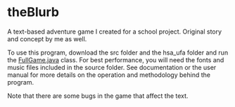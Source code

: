 # theBlurb
A text-based adventure game I created for a school project. Original story and concept by me as well.

To use this program, download the src folder and the hsa_ufa folder and run the [FullGame.java](..src/FullGame.java) class. For best performance, you will need the fonts and music files included in the source folder. See documentation or the user manual for more details on the operation and methodology behind the program.

Note that there are some bugs in the game that affect the text.
